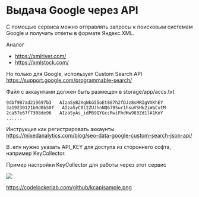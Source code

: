 # Выдача Google через API
С помощью сервиса можно отправлять запросы к поисковым системам Google и получать ответы в формате Яндекс.XML.

Аналог 
* https://xmlriver.com/
* https://xmlstock.com/ 

Но только для Google, использует Custom Search API  https://support.google.com/programmable-search/


Файл с аккаунтами должен быть размещен в storage/app/accs.txt
```
9dbf987ad219697b3   AIzaSyB2XqNkG55oEt887h2fDJz8sMRIgVXKhEY
3a19230121b0d0b50f   AIzaSyC0l2ZUJhnNQ679Sur1hsuVSHk2iWaCutM
2ca57e67f7308de96   AIzaSyAs_idPB9QYGccRwiFhdKw983Zd1lA1KoY
......
```
Инструкция как регистрировать аккаунты https://mixedanalytics.com/blog/seo-data-google-custom-search-json-api/

В .env нужно указать API_KEY для доступа из стороннего софта, например KeyCollector.

Пример настройки KeyCollector для работы через этот сервис

<img src="https://codelockerlab.com/github/kcapisample.png">

https://codelockerlab.com/github/kcapisample.png
